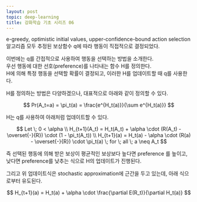 ```yaml
---
layout: post
topic: deep-learning
title: 강화학습 기초 시리즈 06
---
```


e-greedy, optimistic initial values, upper-confidence-bound action selection 알고리즘 모두 추정된 보상함수 q에 따라 행동이 직접적으로 결정되었다.  


이번에는 q를 간접적으로 사용하여 행동을 선택하는 방법을 소개한다.  
우선 행동에 대한 선호(preference)를 나타내는 함수 H를 정의한다.  
H에 의해 특정 행동을 선택할 확률이 결정되고, 이러한 H를 업데이트할 때 q를 사용한다.  


H를 정의하는 방법은 다양하겠으나, 대표적으로 아래와 같이 정의할 수 있다.  

$$
Pr(A_t=a) = \pi_t(a) = \frac{e^{H_t(a)}}{\sum e^{H_t(a)}}
$$

H는 q를 사용하여 아래처럼 업데이트할 수 있다.  

$$
Let \; 0 < \alpha  \\
H_{t+1}(A_t) = H_t(A_t) + \alpha \cdot (R(A_t) - \overset{-}{R}) \cdot (1 - \pi_t(A_t)) \\
H_{t+1}(a) = H_t(a) - \alpha \cdot (R(a) - \overset{-}{R}) \cdot \pi_t(a) \; for \; all \; a \neq A_t
$$

즉 선택된 행동에 의해 받은 보상이 평균적인 보상보다 높다면 preference 를 높이고, 낮다면 preference를 낮추는 식으로 H의 업데이트가 진행된다.  

그리고 위 업데이트식은 stochastic approximation에 근간을 두고 있는데, 아래 식으로부터 유도된다.  

$$
H_{t+1}(a) = H_t(a) + \alpha \cdot \frac{\partial E(R_t)}{\partial H_t(a)}
$$
